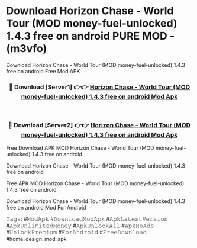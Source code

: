 # Download Horizon Chase - World Tour (MOD money-fuel-unlocked) 1.4.3 free on android PURE MOD - (m3vfo)
Download Horizon Chase - World Tour (MOD money-fuel-unlocked) 1.4.3 free on android Free Mod APK

<div align="center">
<h3>🔴 Download [Server1] 👉👉 <a href="https://apk-comot.site?title=Horizon_Chase_-_World_Tour_(MOD_money-fuel-unlocked)_1.4.3_free_on_android">Horizon Chase - World Tour (MOD money-fuel-unlocked) 1.4.3 free on android Mod Apk</a></h3><br>

<h3>🔴 Download [Server2] 👉👉 <a href="https://apk-comot.site?title=Horizon_Chase_-_World_Tour_(MOD_money-fuel-unlocked)_1.4.3_free_on_android">Horizon Chase - World Tour (MOD money-fuel-unlocked) 1.4.3 free on android Mod Apk</a></h3>
</div>


Free Download APK MOD Horizon Chase - World Tour (MOD money-fuel-unlocked) 1.4.3 free on android

Download Horizon Chase - World Tour (MOD money-fuel-unlocked) 1.4.3 free on android 

Free APK MOD Horizon Chase - World Tour (MOD money-fuel-unlocked) 1.4.3 free on android 

Download Horizon Chase - World Tour (MOD money-fuel-unlocked) 1.4.3 free on android Mod For Android

𝚃𝚊𝚐𝚜: #𝙼𝚘𝚍𝙰𝚙𝚔 #𝙳𝚘𝚠𝚗𝚕𝚘𝚊𝚍𝙼𝚘𝚍𝙰𝚙𝚔 #𝙰𝚙𝚔𝙻𝚊𝚝𝚎𝚜𝚝𝚅𝚎𝚛𝚜𝚒𝚘𝚗 #𝙰𝚙𝚔𝚄𝚗𝚕𝚒𝚖𝚒𝚝𝚎𝚍𝙼𝚘𝚗𝚎𝚢 #𝙰𝚙𝚔𝚄𝚗𝚕𝚘𝚌𝚔𝙰𝚕𝚕 #𝙰𝚙𝚔𝙽𝚘𝙰𝚍𝚜 #𝚄𝚗𝚕𝚘𝚌𝚔𝙿𝚛𝚎𝚖𝚒𝚞𝚖 #𝙵𝚘𝚛𝙰𝚗𝚍𝚛𝚘𝚒𝚍 #𝙵𝚛𝚎𝚎𝙳𝚘𝚠𝚗𝚕𝚘𝚊𝚍 #home_design_mod_apk